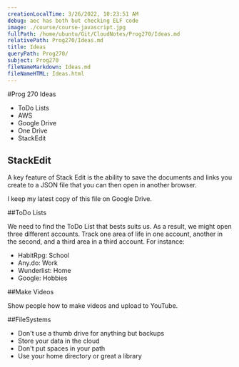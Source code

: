 ```yaml
---
creationLocalTime: 3/26/2022, 10:23:51 AM
debug: aec has both but checking ELF code
image: ./course/course-javascript.jpg
fullPath: /home/ubuntu/Git/CloudNotes/Prog270/Ideas.md
relativePath: Prog270/Ideas.md
title: Ideas
queryPath: Prog270/
subject: Prog270
fileNameMarkdown: Ideas.md
fileNameHTML: Ideas.html
---
```



<!-- toc -->
<!-- tocstop -->

#Prog 270 Ideas

- ToDo Lists
- AWS
- Google Drive
- One Drive
- StackEdit

## StackEdit
A key feature of Stack Edit is the ability to save the documents and links you create to a JSON file that you can then open in another browser.

I keep my latest copy of this file on Google Drive.

##ToDo Lists

We need to find the ToDo List that bests suits us. As a result, we might open three different accounts. Track one area of life in one account, another in the second, and a third area in a third account. For instance:

- HabitRpg: School
- Any.do: Work
- Wunderlist: Home
- Google: Hobbies

##Make Videos

Show people how to make videos and upload to YouTube.

##FileSystems

- Don't use a thumb drive for anything but backups
- Store your data in the cloud
- Don't put spaces in your path
- Use your home directory or great a library



